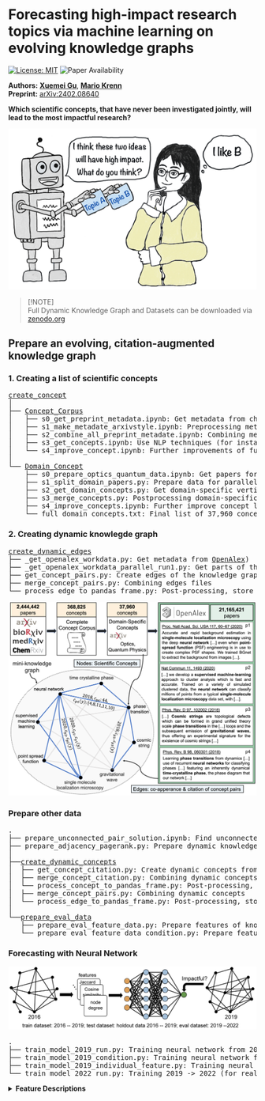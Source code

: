# Forecasting high-impact research topics via machine learning on evolving knowledge graphs

[![License: MIT](https://img.shields.io/badge/License-MIT-yellow.svg)](https://opensource.org/licenses/MIT)
![Paper Availability](https://img.shields.io/badge/paper-available-green)

**Authors:** [**Xuemei Gu**](mailto:xuemei.gu@mpl.mpg.de), [**Mario Krenn**](https://mpl.mpg.de/research-at-mpl/independent-research-groups/krenn-research-group/)
\
**Preprint:** [arXiv:2402.08640](https://arxiv.org/abs/2402.08640)

**Which scientific concepts, that have never been investigated jointly, will lead to the most impactful research?**

<img src="miscellaneous/Impact4Cast.png" alt="workflow" width="700"/>

> [!NOTE]\
> Full Dynamic Knowledge Graph and Datasets can be downloaded via [zenodo.org](https://zenodo.org/records/10692137)  

## <a name="ff">Prepare an evolving, citation-augmented knowledge graph</a>
### <a name="ff">1. Creating a list of scientific concepts</a>

<pre>
<a href="https://github.com/artificial-scientist-lab/Impact4Cast/tree/main/create_concepts">create_concept</a>
│ 
├── <a href="https://github.com/artificial-scientist-lab/Impact4Cast/tree/main/create_concepts/Concept_Corpus">Concept_Corpus</a>
│   ├── s0_get_preprint_metadata.ipynb: Get metadata from chemRxiv, medRxiv, bioRxiv (<a href="https://www.kaggle.com/datasets/Cornell-University/arxiv">arXiv data from Kaggle</a>)
│   ├── s1_make_metadate_arxivstyle.ipynb: Preprocessing metadata from different sources
│   ├── s2_combine_all_preprint_metadate.ipynb: Combining metadata
│   ├── s3_get_concepts.ipynb: Use NLP techniques (for instance <a href="https://github.com/csurfer/rake-nltk">RAKE</a> ) to extract concepts
│   └── s4_improve_concept.ipynb: Further improvements of full concept list
│   
└── <a href="https://github.com/artificial-scientist-lab/Impact4Cast/tree/main/create_concepts/Domain_Concept">Domain_Concept</a>
    ├── s0_prepare_optics_quantum_data.ipynb: Get papers for specific domain (optics and quantum physics in our case).
    ├── s1_split_domain_papers.py: Prepare data for parallelization.
    ├── s2_get_domain_concepts.py: Get domain-specific vertices in full concept list.
    ├── s3_merge_concepts.py: Postprocessing domain-specific concepts
    ├── s4_improve_concepts.ipynb: Further improve concept lists
    └── full_domain_concepts.txt: Final list of 37,960 concepts (represent vertices of knowledge graph)
</pre>
 
### <a name="ff">2. Creating dynamic knowlegde graph</a>

<pre>
<a href="https://github.com/artificial-scientist-lab/Impact4Cast/tree/main/create_dynamic_edges">create_dynamic_edges</a>
├── _get_openalex_workdata.py: Get metadata from <a href="https://openalex.org/">OpenAlex</a>)
├── _get_openalex_workdata_parallel_run1.py: Get parts of the metadata from OpenAlex (run in many parts)
├── get_concept_pairs.py: Create edges of the knowledge graph (edges carry the time and citation information).
├── merge_concept_pairs.py: Combining edges files
└── process_edge_to_pandas_frame.py: Post-processing, store the full dynamic knowledge graph
</pre>
<img src="miscellaneous/KnowledgeGraph.png" alt="workflow" width="800"/>


### <a name="ff">Prepare other data</a>
<pre>
.
├── prepare_unconnected_pair_solution.ipynb: Find unconnected concept pairs (for training, testing and evaluating)
├── prepare_adjacency_pagerank.py: Prepare dynamic knowledge graph and compute properties
│
├──<a href="https://github.com/artificial-scientist-lab/Impact4Cast/tree/main/create_dynamic_concepts">create_dynamic_concepts</a>
│  ├── get_concept_citation.py: Create dynamic concepts from the knowledge graph (concepts carry the time and citation information). 
│  ├── merge_concept_citation.py: Combining dynamic concepts files
│  └── process_concept_to_pandas_frame.py: Post-processing, store the full dynamic concepts
│  ├── merge_concept_pairs.py: Combining dynamic concepts
│  └── process_edge_to_pandas_frame.py: Post-processing, store the full dynamic concepts
│
└──<a href="https://github.com/artificial-scientist-lab/Impact4Cast/tree/main/prepare_eval_data">prepare_eval_data</a>
   ├── prepare_eval_feature_data.py: Prepare features of knowledge graph (for evaluation dataset)
   └── prepare_eval_feature_data_condition.py: Prepare features of knowledge graph (for evaluation dataset, conditioned on existence in the future)
</pre>

### <a name="ff">Forecasting with Neural Network </a>
<img src="miscellaneous/Fig2_NeuralNet.png" alt="workflow" width="800"/>
<pre>
.
├── train_model_2019_run.py: Training neural network from 2016 -> 2019 (evaluated form 2019 -> 2022).
├── train_model_2019_condition.py: Training neural network from 2016 -> 2019 (evaluated form 2019 -> 2022, conditioned on existence in the future)
├── train_model_2019_individual_feature.py: Training neural network from 2016 -> 2019 (evaluated form 2019 -> 2022) on individual features
└── train_model_2022_run.py: Training 2019 -> 2022 (for real future predictions of 2025)
</pre>
 

<details>
  <summary><b>Feature Descriptions</b></summary>

<table>
    <tr>
        <th>Feature Type</th>
        <th>Feature Index</th>
        <th>Feature Description</th>
    </tr>
    <tr>
        <td rowspan="10" style="border-bottom: none;">node feature</td>
        <td>Data 1</td>
        <td>Data 1</td>
    </tr>
    <!-- Rows 2 to 10 for the first 'node feature' -->
    <tr><td>Data 2</td><td>Data 2</td></tr>
    <tr><td>Data 3</td><td>Data 3</td></tr>
    <tr><td>Data 4</td><td>Data 4</td></tr>
    <tr><td>Data 5</td><td>Data 5</td></tr>
    <tr><td>Data 6</td><td>Data 6</td></tr>
    <tr><td>Data 7</td><td>Data 7</td></tr>
    <tr><td>Data 8</td><td>Data 8</td></tr>
    <tr><td>Data 9</td><td>Data 9</td></tr>
    <tr><td>Data 10</td><td>Data 10</td></tr>
    <!-- Starting the next 10 rows for the second 'node feature' -->
    <tr>
        <td rowspan="10" style="border-bottom: none;">node feature</td>
        <td>Data 11</td>
        <td>Data 11</td>
    </tr>
    <tr><td>Data 12</td><td>Data 12</td></tr>
    <tr><td>Data 13</td><td>Data 13</td></tr>
    <tr><td>Data 14</td><td>Data 14</td></tr>
    <tr><td>Data 15</td><td>Data 15</td></tr>
    <tr><td>Data 16</td><td>Data 16</td></tr>
    <tr><td>Data 17</td><td>Data 17</td></tr>
    <tr><td>Data 18</td><td>Data 18</td></tr>
    <tr><td>Data 19</td><td>Data 19</td></tr>
    <tr><td>Data 20</td><td>Data 20</td></tr>
    <!-- Starting the next 10 rows for the second 'node feature' -->
    <tr>
        <td rowspan="10" style="border-bottom: none;">pair feature</td>
        <td>Data 11</td>
        <td>Data 11</td>
    </tr>
    <tr><td>Data 12</td><td>Data 12</td></tr>
    <tr><td>Data 13</td><td>Data 13</td></tr>
    <tr><td>Data 14</td><td>Data 14</td></tr>
    <tr><td>Data 15</td><td>Data 15</td></tr>
    <tr><td>Data 16</td><td>Data 16</td></tr>
    <tr><td>Data 17</td><td>Data 17</td></tr>
    <tr><td>Data 18</td><td>Data 18</td></tr>
    <tr><td>Data 19</td><td>Data 19</td></tr>
    <tr><td>Data 20</td><td>Data 20</td></tr>
     <!-- Starting the next 10 rows for the second 'node feature' -->
    <tr>
        <td rowspan="10" style="border-bottom: none;">pair citation feature</td>
        <td>Data 11</td>
        <td>Data 11</td>
    </tr>
    <tr><td>Data 12</td><td>Data 12</td></tr>
    <tr><td>Data 13</td><td>Data 13</td></tr>
    <tr><td>Data 14</td><td>Data 14</td></tr>
    <tr><td>Data 15</td><td>Data 15</td></tr>
    <tr><td>Data 16</td><td>Data 16</td></tr>
    <tr><td>Data 17</td><td>Data 17</td></tr>
    <tr><td>Data 18</td><td>Data 18</td></tr>
    <tr><td>Data 19</td><td>Data 19</td></tr>
    <tr><td>Data 20</td><td>Data 20</td></tr>
</table>

</details>
 
